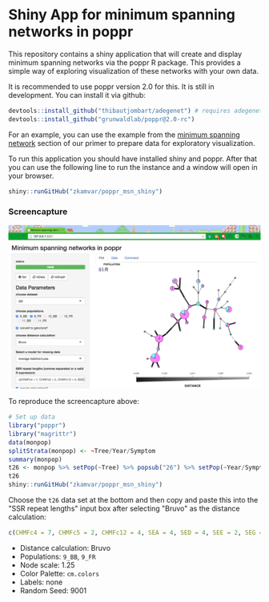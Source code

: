 # Shiny App for minimum spanning networks in poppr

This repository contains a shiny application that will create and display minimum spanning networks via the poppr R package. This provides a simple way of exploring visualization of these networks with your own data.

It is recommended to use poppr version 2.0 for this. It is still in development. You can install it via github:

```R
devtools::install_github("thibautjombart/adegenet") # requires adegenet 2.0
devtools::install_github("grunwaldlab/poppr@2.0-rc")
```


For an example, you can use the example from the [minimum spanning network](http://grunwaldlab.github.io/Population_Genetics_in_R/Pop_Structure.html#minimum-spanning-network) section of our primer to prepare data for exploratory visualization.

To run this application you should have installed shiny and poppr. After that you can use the following line to run the instance and a window will open in your browser.

```R
shiny::runGitHub("zkamvar/poppr_msn_shiny")
```

### Screencapture

![](20150515_monpop.png)

To reproduce the screencapture above:

```R
# Set up data
library("poppr")
library("magrittr")
data(monpop)
splitStrata(monpop) <- ~Tree/Year/Symptom
summary(monpop)
t26 <- monpop %>% setPop(~Tree) %>% popsub("26") %>% setPop(~Year/Symptom)
t26
shiny::runGitHub("zkamvar/poppr_msn_shiny")
```

Choose the `t26` data set at the bottom and then copy and paste this into the
"SSR repeat lengths" input box after selecting "Bruvo" as  the distance 
calculation:
 
```R
c(CHMFc4 = 7, CHMFc5 = 2, CHMFc12 = 4, SEA = 4, SED = 4, SEE = 2, SEG = 6, SEI = 3, SEL = 4, SEN = 2, SEP = 4, SEQ = 2, SER = 4)
```
- Distance calculation: Bruvo
- Populations: `9_BB`, `9_FR`
- Node scale: 1.25
- Color Palette: `cm.colors`
- Labels: none
- Random Seed: 9001